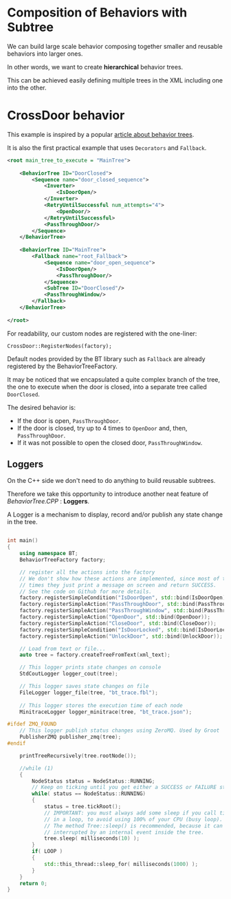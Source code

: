 # Composition of Behaviors with Subtree

We can build large scale behavior composing together smaller and reusable
behaviors into larger ones.

In other words, we want to create __hierarchical__ behavior trees. 

This can be achieved easily defining multiple trees in the XML including one
into the other.

# CrossDoor behavior

This example is inspired by a popular 
[article about behavior trees](http://www.gamasutra.com/blogs/ChrisSimpson/20140717/221339/Behavior_trees_for_AI_How_they_work.php).

It is also the first practical example that uses `Decorators` and `Fallback`.

```XML hl_lines="1 3 15"
<root main_tree_to_execute = "MainTree">
	
    <BehaviorTree ID="DoorClosed">
        <Sequence name="door_closed_sequence">
            <Inverter>
                <IsDoorOpen/>
            </Inverter>
            <RetryUntilSuccessful num_attempts="4">
                <OpenDoor/>
            </RetryUntilSuccessful>
            <PassThroughDoor/>
        </Sequence>
    </BehaviorTree>
    
    <BehaviorTree ID="MainTree">
        <Fallback name="root_Fallback">
            <Sequence name="door_open_sequence">
                <IsDoorOpen/>
                <PassThroughDoor/>
            </Sequence>
            <SubTree ID="DoorClosed"/>
            <PassThroughWindow/>
        </Fallback>
    </BehaviorTree>
    
</root>
```

For readability, our custom nodes are registered with the one-liner:

`CrossDoor::RegisterNodes(factory);`

Default nodes provided by the BT library such as `Fallback` are already registered by
the BehaviorTreeFactory.

It may be noticed that we encapsulated a quite complex branch of the tree,
the one to execute when the door is closed, into a separate tree called
`DoorClosed`.

The desired behavior is:

- If the door is open, `PassThroughDoor`.
- If the door is closed, try up to 4 times to `OpenDoor` and, then, `PassThroughDoor`.
- If it was not possible to open the closed door, `PassThroughWindow`.


## Loggers

On the C++ side we don't need to do anything to build reusable subtrees.

Therefore we take this opportunity to introduce another neat feature of
_BehaviorTree.CPP_ : __Loggers__.

A Logger is a mechanism to display, record and/or publish any state change in the tree.


```C++

int main()
{
    using namespace BT;
    BehaviorTreeFactory factory;

    // register all the actions into the factory
    // We don't show how these actions are implemented, since most of the 
    // times they just print a message on screen and return SUCCESS.
    // See the code on Github for more details.
    factory.registerSimpleCondition("IsDoorOpen", std::bind(IsDoorOpen));
    factory.registerSimpleAction("PassThroughDoor", std::bind(PassThroughDoor));
    factory.registerSimpleAction("PassThroughWindow", std::bind(PassThroughWindow));
    factory.registerSimpleAction("OpenDoor", std::bind(OpenDoor));
    factory.registerSimpleAction("CloseDoor", std::bind(CloseDoor));
    factory.registerSimpleCondition("IsDoorLocked", std::bind(IsDoorLocked));
    factory.registerSimpleAction("UnlockDoor", std::bind(UnlockDoor));

    // Load from text or file...
    auto tree = factory.createTreeFromText(xml_text);

    // This logger prints state changes on console
    StdCoutLogger logger_cout(tree);

    // This logger saves state changes on file
    FileLogger logger_file(tree, "bt_trace.fbl");
    
    // This logger stores the execution time of each node
    MinitraceLogger logger_minitrace(tree, "bt_trace.json");

#ifdef ZMQ_FOUND
    // This logger publish status changes using ZeroMQ. Used by Groot
    PublisherZMQ publisher_zmq(tree);
#endif

    printTreeRecursively(tree.rootNode());

    //while (1)
    {
        NodeStatus status = NodeStatus::RUNNING;
        // Keep on ticking until you get either a SUCCESS or FAILURE state
        while( status == NodeStatus::RUNNING)
        {
            status = tree.tickRoot();
            // IMPORTANT: you must always add some sleep if you call tickRoot()
            // in a loop, to avoid using 100% of your CPU (busy loop).
            // The method Tree::sleep() is recommended, because it can be
            // interrupted by an internal event inside the tree.
            tree.sleep( milliseconds(10) );
        }
        if( LOOP )
        {
            std::this_thread::sleep_for( milliseconds(1000) );
        }
    }
    return 0;
}

```




